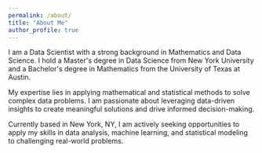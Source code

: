 ```yaml
---
permalink: /about/
title: "About Me"
author_profile: true
---
```


I am a Data Scientist with a strong background in Mathematics and Data Science. I hold a Master's degree in Data Science from New York University and a Bachelor's degree in Mathematics from the University of Texas at Austin.

My expertise lies in applying mathematical and statistical methods to solve complex data problems. I am passionate about leveraging data-driven insights to create meaningful solutions and drive informed decision-making.

Currently based in New York, NY, I am actively seeking opportunities to apply my skills in data analysis, machine learning, and statistical modeling to challenging real-world problems.
